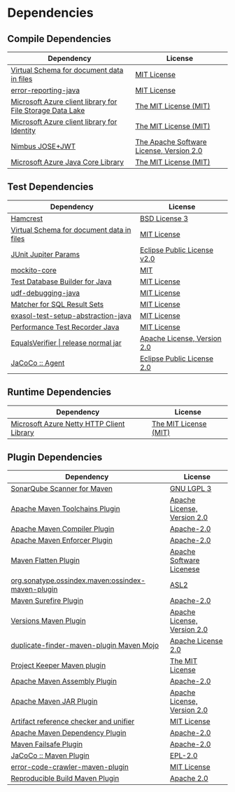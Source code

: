 <!-- @formatter:off -->
# Dependencies

## Compile Dependencies

| Dependency                                                     | License                                       |
| -------------------------------------------------------------- | --------------------------------------------- |
| [Virtual Schema for document data in files][0]                 | [MIT License][1]                              |
| [error-reporting-java][2]                                      | [MIT License][3]                              |
| [Microsoft Azure client library for File Storage Data Lake][4] | [The MIT License (MIT)][5]                    |
| [Microsoft Azure client library for Identity][4]               | [The MIT License (MIT)][5]                    |
| [Nimbus JOSE+JWT][6]                                           | [The Apache Software License, Version 2.0][7] |
| [Microsoft Azure Java Core Library][4]                         | [The MIT License (MIT)][5]                    |

## Test Dependencies

| Dependency                                     | License                           |
| ---------------------------------------------- | --------------------------------- |
| [Hamcrest][8]                                  | [BSD License 3][9]                |
| [Virtual Schema for document data in files][0] | [MIT License][1]                  |
| [JUnit Jupiter Params][10]                     | [Eclipse Public License v2.0][11] |
| [mockito-core][12]                             | [MIT][13]                         |
| [Test Database Builder for Java][14]           | [MIT License][15]                 |
| [udf-debugging-java][16]                       | [MIT License][17]                 |
| [Matcher for SQL Result Sets][18]              | [MIT License][19]                 |
| [exasol-test-setup-abstraction-java][20]       | [MIT License][21]                 |
| [Performance Test Recorder Java][22]           | [MIT License][23]                 |
| [EqualsVerifier \| release normal jar][24]     | [Apache License, Version 2.0][7]  |
| [JaCoCo :: Agent][25]                          | [Eclipse Public License 2.0][26]  |

## Runtime Dependencies

| Dependency                                     | License                    |
| ---------------------------------------------- | -------------------------- |
| [Microsoft Azure Netty HTTP Client Library][4] | [The MIT License (MIT)][5] |

## Plugin Dependencies

| Dependency                                              | License                          |
| ------------------------------------------------------- | -------------------------------- |
| [SonarQube Scanner for Maven][27]                       | [GNU LGPL 3][28]                 |
| [Apache Maven Toolchains Plugin][29]                    | [Apache License, Version 2.0][7] |
| [Apache Maven Compiler Plugin][30]                      | [Apache-2.0][7]                  |
| [Apache Maven Enforcer Plugin][31]                      | [Apache-2.0][7]                  |
| [Maven Flatten Plugin][32]                              | [Apache Software Licenese][7]    |
| [org.sonatype.ossindex.maven:ossindex-maven-plugin][33] | [ASL2][34]                       |
| [Maven Surefire Plugin][35]                             | [Apache-2.0][7]                  |
| [Versions Maven Plugin][36]                             | [Apache License, Version 2.0][7] |
| [duplicate-finder-maven-plugin Maven Mojo][37]          | [Apache License 2.0][38]         |
| [Project Keeper Maven plugin][39]                       | [The MIT License][40]            |
| [Apache Maven Assembly Plugin][41]                      | [Apache-2.0][7]                  |
| [Apache Maven JAR Plugin][42]                           | [Apache License, Version 2.0][7] |
| [Artifact reference checker and unifier][43]            | [MIT License][44]                |
| [Apache Maven Dependency Plugin][45]                    | [Apache-2.0][7]                  |
| [Maven Failsafe Plugin][46]                             | [Apache-2.0][7]                  |
| [JaCoCo :: Maven Plugin][47]                            | [EPL-2.0][26]                    |
| [error-code-crawler-maven-plugin][48]                   | [MIT License][49]                |
| [Reproducible Build Maven Plugin][50]                   | [Apache 2.0][34]                 |

[0]: https://github.com/exasol/virtual-schema-common-document-files/
[1]: https://github.com/exasol/virtual-schema-common-document-files/blob/main/LICENSE
[2]: https://github.com/exasol/error-reporting-java/
[3]: https://github.com/exasol/error-reporting-java/blob/main/LICENSE
[4]: https://github.com/Azure/azure-sdk-for-java
[5]: http://opensource.org/licenses/MIT
[6]: https://bitbucket.org/connect2id/nimbus-jose-jwt
[7]: https://www.apache.org/licenses/LICENSE-2.0.txt
[8]: http://hamcrest.org/JavaHamcrest/
[9]: http://opensource.org/licenses/BSD-3-Clause
[10]: https://junit.org/junit5/
[11]: https://www.eclipse.org/legal/epl-v20.html
[12]: https://github.com/mockito/mockito
[13]: https://opensource.org/licenses/MIT
[14]: https://github.com/exasol/test-db-builder-java/
[15]: https://github.com/exasol/test-db-builder-java/blob/main/LICENSE
[16]: https://github.com/exasol/udf-debugging-java/
[17]: https://github.com/exasol/udf-debugging-java/blob/main/LICENSE
[18]: https://github.com/exasol/hamcrest-resultset-matcher/
[19]: https://github.com/exasol/hamcrest-resultset-matcher/blob/main/LICENSE
[20]: https://github.com/exasol/exasol-test-setup-abstraction-java/
[21]: https://github.com/exasol/exasol-test-setup-abstraction-java/blob/main/LICENSE
[22]: https://github.com/exasol/performance-test-recorder-java/
[23]: https://github.com/exasol/performance-test-recorder-java/blob/main/LICENSE
[24]: https://www.jqno.nl/equalsverifier
[25]: https://www.eclemma.org/jacoco/index.html
[26]: https://www.eclipse.org/legal/epl-2.0/
[27]: http://sonarsource.github.io/sonar-scanner-maven/
[28]: http://www.gnu.org/licenses/lgpl.txt
[29]: https://maven.apache.org/plugins/maven-toolchains-plugin/
[30]: https://maven.apache.org/plugins/maven-compiler-plugin/
[31]: https://maven.apache.org/enforcer/maven-enforcer-plugin/
[32]: https://www.mojohaus.org/flatten-maven-plugin/
[33]: https://sonatype.github.io/ossindex-maven/maven-plugin/
[34]: http://www.apache.org/licenses/LICENSE-2.0.txt
[35]: https://maven.apache.org/surefire/maven-surefire-plugin/
[36]: https://www.mojohaus.org/versions/versions-maven-plugin/
[37]: https://basepom.github.io/duplicate-finder-maven-plugin
[38]: http://www.apache.org/licenses/LICENSE-2.0.html
[39]: https://github.com/exasol/project-keeper/
[40]: https://github.com/exasol/project-keeper/blob/main/LICENSE
[41]: https://maven.apache.org/plugins/maven-assembly-plugin/
[42]: https://maven.apache.org/plugins/maven-jar-plugin/
[43]: https://github.com/exasol/artifact-reference-checker-maven-plugin/
[44]: https://github.com/exasol/artifact-reference-checker-maven-plugin/blob/main/LICENSE
[45]: https://maven.apache.org/plugins/maven-dependency-plugin/
[46]: https://maven.apache.org/surefire/maven-failsafe-plugin/
[47]: https://www.jacoco.org/jacoco/trunk/doc/maven.html
[48]: https://github.com/exasol/error-code-crawler-maven-plugin/
[49]: https://github.com/exasol/error-code-crawler-maven-plugin/blob/main/LICENSE
[50]: http://zlika.github.io/reproducible-build-maven-plugin
